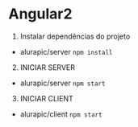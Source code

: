 # Angular2

1. Instalar dependências do projeto
 - alurapic/server
`npm install`

2. INICIAR SERVER
 - alurapic/server
`npm start`

3. INICIAR CLIENT
 - alurapic/client
`npm start`